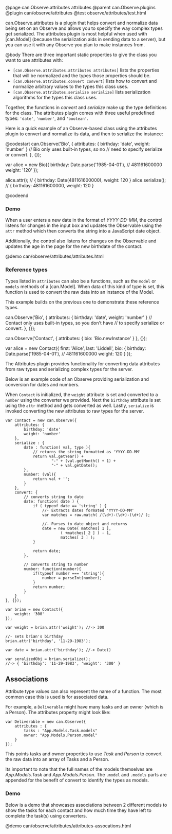 @page can.Observe.attributes attributes
@parent can.Observe.plugins
@plugin can/observe/attributes
@test observe/attributes/test.html

can.Observe.attributes is a plugin that helps convert and normalize data being set on an Observe
and allows you to specify the way complex types get serialized. The attributes plugin is most
helpful when used with [can.Model] \(because the serialization aids in sending data to a server),
but you can use it with any Observe you plan to make instances
from.

@body
There are three important static properties to give the class you want to use attributes with:
- `[can.Observe.attributes.attributes attributes]` lists the properties that will be normalized
and the types those properties should be.
- `[can.Observe.attributes.convert convert]` lists how to convert and normalize arbitrary values
to the types this class uses.
- `[can.Observe.attributes.serialize serialize]` lists serialization algorithms for the types
this class uses.

Together, the functions in _convert_ and _serialize_ make up the type definitions for the class.
The attributes plugin comes with three useful predefined types: `'date'`, `'number'`, and `'boolean'`.

Here is a quick example of an Observe-based class using the attributes plugin to convert and normalize
its data, and then to serialize the instance:

@codestart
can.Observe('Bio', {
	attributes: {
		birthday: 'date',
		weight: 'number'
	}
	// Bio only uses built-in types, so no
	// need to specify serialize or convert.
}, {});

var alice = new Bio({
	birthday: Date.parse('1985-04-01'), // 481161600000
	weight: '120'
});

alice.attr();      // { birthday: Date(481161600000), weight: 120 }
alice.serialize(); // { birthday: 481161600000, weight: 120 }

@codeend

### Demo

When a user enters a new date in the format of _YYYY-DD-MM_, the control 
listens for changes in the input box and updates the Observable using 
the `attr` method which then converts the string into a JavaScript date object.  

Additionally, the control also listens for changes on the Observable and 
updates the age in the page for the new birthdate of the contact.

@demo can/observe/attributes/attributes.html

### Reference types

Types listed in `attributes` can also be a functions, such as the `model` or
`models` methods of a [can.Model]. When data of this kind of type is set, this
function is used to convert the raw data into an instance of the Model.

This example builds on the previous one to demonstrate these reference types.

can.Observe('Bio', {
	attributes: {
		birthday: 'date',
		weight: 'number'
	}
	// Contact only uses built-in types, so you don't have
	// to specify serialize or convert.
}, {});

can.Observe('Contact', {
  attributes: {
    bio: 'Bio.newInstance'
  }
}, {});

var alice = new Contact({
  first: 'Alice',
  last: 'Liddell',
  bio: {
	birthday: Date.parse('1985-04-01'), // 481161600000
	weight: 120
  }
});

The Attributes plugin provides functionality for converting data attributes from raw types and 
serializing complex types for the server.

Below is an example code of an Observe providing serialization and conversion for dates and numbers.  

When `Contact` is initialized, the `weight` attribute is set and converted to a `number` using the
converter we provided.  Next the `birthday` attribute is set using the `attr` method and gets converted
as well.  Lastly, `serialize` is invoked converting the new attributes to raw types for the server.

	var Contact = new can.Observe({
		attributes: {
			birthday: 'date'
			weight: 'number'
		},
		serialize : {
			date : function( val, type ){
				// returns the string formatted as 'YYYY-DD-MM'
				return val.getYear() + 
						"-" + (val.getMonth() + 1) + 
						"-" + val.getDate(); 
			},
			number: (val){
				return val + '';
			}
		},
		convert: {
			// converts string to date
			date: function( date ) {
				if ( typeof date == 'string' ) {
					//- Extracts dates formated 'YYYY-DD-MM'
					var matches = raw.match( /(\d+)-(\d+)-(\d+)/ ); 
					
					//- Parses to date object and returns
					date = new Date( matches[ 1 ],
							( +matches[ 2 ] ) - 1, 
							matches[ 3 ] ); 
				}
				
				return date;
			},
		
			// converts string to number
			number: function(number){
				if(typeof number === 'string'){
					number = parseInt(number);
				}
				return number;
			}
		}
	}, {});

	var brian = new Contact({
		weight: '300'
	});
	
	var weight = brian.attr('weight'); //-> 300

	//- sets brian's birthday
	brian.attr('birthday', '11-29-1983');

	var date = brian.attr('birthday'); //-> Date()

	var seralizedObj = brian.serialize();
	//-> { 'birthday': '11-29-1983', 'weight': '300' }
	

	
## Associations

Attribute type values can also represent the name of a function. The most common case this is used is for associated data.

For example, a `Deliverable` might have many tasks and an owner (which is a Person). The attributes property might look like:

	var Deliverable = new can.Observe({
		attributes : {
			tasks : "App.Models.Task.models"
			owner: "App.Models.Person.model"
		}
	});

This points tasks and owner properties to use _Task_ and _Person_ to convert the raw data into an array of Tasks and a Person.

Its important to note that the full names of the models themselves are _App.Models.Task_ and _App.Models.Person_. The `.model` 
and `.models` parts are appended for the benefit of convert to identify the types as models.

### Demo

Below is a demo that showcases associations between 2 different models to show the tasks
for each contact and how much time they have left to complete the task(s) using converters.

@demo can/observe/attributes/attributes-assocations.html
